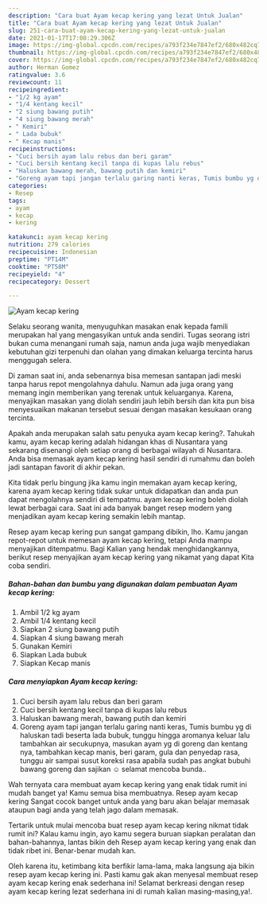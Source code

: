 ```yaml
---
description: "Cara buat Ayam kecap kering yang lezat Untuk Jualan"
title: "Cara buat Ayam kecap kering yang lezat Untuk Jualan"
slug: 251-cara-buat-ayam-kecap-kering-yang-lezat-untuk-jualan
date: 2021-01-17T17:08:29.306Z
image: https://img-global.cpcdn.com/recipes/a793f234e7847ef2/680x482cq70/ayam-kecap-kering-foto-resep-utama.jpg
thumbnail: https://img-global.cpcdn.com/recipes/a793f234e7847ef2/680x482cq70/ayam-kecap-kering-foto-resep-utama.jpg
cover: https://img-global.cpcdn.com/recipes/a793f234e7847ef2/680x482cq70/ayam-kecap-kering-foto-resep-utama.jpg
author: Herman Gomez
ratingvalue: 3.6
reviewcount: 11
recipeingredient:
- "1/2 kg ayam"
- "1/4 kentang kecil"
- "2 siung bawang putih"
- "4 siung bawang merah"
- " Kemiri"
- " Lada bubuk"
- " Kecap manis"
recipeinstructions:
- "Cuci bersih ayam lalu rebus dan beri garam"
- "Cuci bersih kentang kecil tanpa di kupas lalu rebus"
- "Haluskan bawang merah, bawang putih dan kemiri"
- "Goreng ayam tapi jangan terlalu garing nanti keras, Tumis bumbu yg di haluskan tadi beserta lada bubuk, tunggu hingga aromanya keluar lalu tambahkan air secukupnya, masukan ayam yg di goreng dan kentang nya, tambahkan kecap manis, beri garam, gula dan penyedap rasa, tunggu air sampai susut koreksi rasa apabila sudah pas angkat bubuhi bawang goreng dan sajikan ☺️ selamat mencoba bunda.."
categories:
- Resep
tags:
- ayam
- kecap
- kering

katakunci: ayam kecap kering 
nutrition: 279 calories
recipecuisine: Indonesian
preptime: "PT14M"
cooktime: "PT58M"
recipeyield: "4"
recipecategory: Dessert

---
```



![Ayam kecap kering](https://img-global.cpcdn.com/recipes/a793f234e7847ef2/680x482cq70/ayam-kecap-kering-foto-resep-utama.jpg)

Selaku seorang wanita, menyuguhkan masakan enak kepada famili merupakan hal yang mengasyikan untuk anda sendiri. Tugas seorang istri bukan cuma menangani rumah saja, namun anda juga wajib menyediakan kebutuhan gizi terpenuhi dan olahan yang dimakan keluarga tercinta harus menggugah selera.

Di zaman  saat ini, anda sebenarnya bisa memesan santapan jadi meski tanpa harus repot mengolahnya dahulu. Namun ada juga orang yang memang ingin memberikan yang terenak untuk keluarganya. Karena, menyajikan masakan yang diolah sendiri jauh lebih bersih dan kita pun bisa menyesuaikan makanan tersebut sesuai dengan masakan kesukaan orang tercinta. 



Apakah anda merupakan salah satu penyuka ayam kecap kering?. Tahukah kamu, ayam kecap kering adalah hidangan khas di Nusantara yang sekarang disenangi oleh setiap orang di berbagai wilayah di Nusantara. Anda bisa memasak ayam kecap kering hasil sendiri di rumahmu dan boleh jadi santapan favorit di akhir pekan.

Kita tidak perlu bingung jika kamu ingin memakan ayam kecap kering, karena ayam kecap kering tidak sukar untuk didapatkan dan anda pun dapat mengolahnya sendiri di tempatmu. ayam kecap kering boleh diolah lewat berbagai cara. Saat ini ada banyak banget resep modern yang menjadikan ayam kecap kering semakin lebih mantap.

Resep ayam kecap kering pun sangat gampang dibikin, lho. Kamu jangan repot-repot untuk memesan ayam kecap kering, tetapi Anda mampu menyajikan ditempatmu. Bagi Kalian yang hendak menghidangkannya, berikut resep menyajikan ayam kecap kering yang nikamat yang dapat Kita coba sendiri.

<!--inarticleads1-->

##### Bahan-bahan dan bumbu yang digunakan dalam pembuatan Ayam kecap kering:

1. Ambil 1/2 kg ayam
1. Ambil 1/4 kentang kecil
1. Siapkan 2 siung bawang putih
1. Siapkan 4 siung bawang merah
1. Gunakan  Kemiri
1. Siapkan  Lada bubuk
1. Siapkan  Kecap manis




<!--inarticleads2-->

##### Cara menyiapkan Ayam kecap kering:

1. Cuci bersih ayam lalu rebus dan beri garam
1. Cuci bersih kentang kecil tanpa di kupas lalu rebus
1. Haluskan bawang merah, bawang putih dan kemiri
1. Goreng ayam tapi jangan terlalu garing nanti keras, Tumis bumbu yg di haluskan tadi beserta lada bubuk, tunggu hingga aromanya keluar lalu tambahkan air secukupnya, masukan ayam yg di goreng dan kentang nya, tambahkan kecap manis, beri garam, gula dan penyedap rasa, tunggu air sampai susut koreksi rasa apabila sudah pas angkat bubuhi bawang goreng dan sajikan ☺️ selamat mencoba bunda..




Wah ternyata cara membuat ayam kecap kering yang enak tidak rumit ini mudah banget ya! Kamu semua bisa membuatnya. Resep ayam kecap kering Sangat cocok banget untuk anda yang baru akan belajar memasak ataupun bagi anda yang telah jago dalam memasak.

Tertarik untuk mulai mencoba buat resep ayam kecap kering nikmat tidak rumit ini? Kalau kamu ingin, ayo kamu segera buruan siapkan peralatan dan bahan-bahannya, lantas bikin deh Resep ayam kecap kering yang enak dan tidak ribet ini. Benar-benar mudah kan. 

Oleh karena itu, ketimbang kita berfikir lama-lama, maka langsung aja bikin resep ayam kecap kering ini. Pasti kamu gak akan menyesal membuat resep ayam kecap kering enak sederhana ini! Selamat berkreasi dengan resep ayam kecap kering lezat sederhana ini di rumah kalian masing-masing,ya!.

